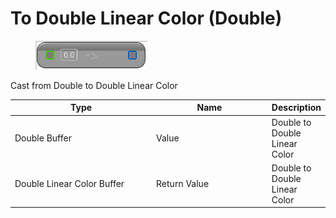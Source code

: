 # To Double Linear Color (Double)

<div align="left" data-full-width="false">

<figure><img src="To_Double_Linear_Color_(Double).png" alt=""><figcaption></figcaption></figure>

</div>

Cast from Double to Double Linear Color

<table>
<thead><tr><th width="250">Type</th><th width="200">Name</th><th>Description</th></tr></thead>
<tbody>
<tr><td>Double Buffer</td><td>Value</td><td>Double to Double Linear Color</td></tr>
<tr><td>Double Linear Color Buffer</td><td>Return Value</td><td>Double to Double Linear Color</td></tr>
</tbody>
</table>
